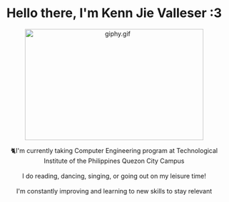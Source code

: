 <div id="header" align="center">
  <h1>Hello there, I'm Kenn Jie Valleser :3</h1>
  <img src="https://media.giphy.com/media/kf5VK0qwJLCPS/giphy.gif" alt="giphy.gif" width="400" height="250" />
  <p>🐈I'm currently taking Computer Engineering program at Technological Institute of the Philippines Quezon City Campus <br><br>I do reading, dancing, singing, or going out on my leisure time!<br><br>I'm constantly improving and learning to new skills to stay relevant<br><br></p>
</div>
